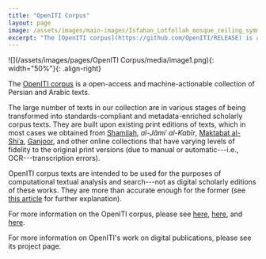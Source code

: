 ```yaml
---
title: "OpenITI Corpus"
layout: page
image: /assets/images/main-images/Isfahan_Lotfollah_mosque_ceiling_symmetric_narrow_border.png
excerpt: "The [OpenITI corpus](https://github.com/OpenITI/RELEASE) is a open-access and machine-actionable collection of Persian and Arabic texts."
---
```


![](/assets/images/pages/OpenITI Corpus/media/image1.png){: width="50%"}{: .align-right}

The [OpenITI corpus](https://github.com/OpenITI/RELEASE) is a open-access and machine-actionable collection of Persian and Arabic texts.

The large number of texts in our collection are in various stages of being transformed into standards-compliant and metadata-enriched scholarly corpus texts. They are built upon existing print editions of texts, which in most cases we obtained from [Shamilah](https://shamela.ws/), *al-Jāmiʿ al-Kabīr*, [Maktabat al-Shiʿa](http://shiaonlinelibrary.com/), [Ganjoor](https://ganjoor.net/), and other online collections that have varying levels of fidelity to the original print versions (due to manual or automatic---i.e., OCR---transcription errors).

OpenITI corpus texts are intended to be used for the purposes of computational textual analysis and search---not as digital scholarly editions of these works. They are more than accurate enough for the former (see [this article](https://doi.org/10.1093/llc/fqt039) for further explanation).

For more information on the OpenITI corpus, please see [here](https://kitab-project.org/docs/openITI), [here](https://dev.clariah.nl/files/dh2019/boa/0838.html), and [here](https://kitab-project.org/corpus/).

For more information on OpenITI's work on digital publications, please see its project page.
